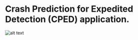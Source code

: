 # Crash Prediction for Expedited Detection (CPED) application.

![alt text][cped]

[cped]: https://github.com/dwang181/CPED/Figures/Main.PNG

